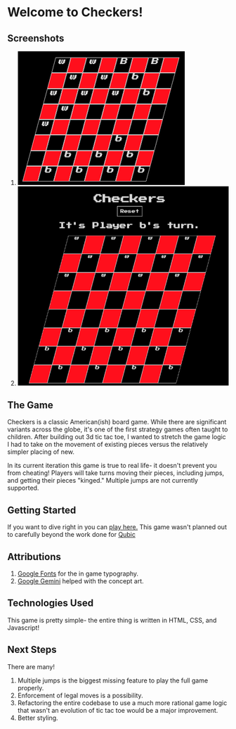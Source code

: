 # Welcome to Checkers!
## Screenshots
1. ![A beautifully rendered checkers board](./assets/checkers-screenshot-one.png)
2. ![A similar board but partially played out with black having a couple of Kings and some pieces having been stolen.](./assets/checkers-screenshot-two.png)

## The Game
Checkers is a classic American(ish) board game. While there are significant variants across the globe, it's one of the first strategy games often taught to children. After building out 3d tic tac toe, I wanted to stretch the game logic I had to take on the movement of existing pieces versus the relatively simpler placing of new.

In its current iteration this game is true to real life- it doesn't prevent you from cheating! Players will take turns moving their pieces, including jumps, and getting their pieces "kinged." Multiple jumps are not currently supported.

## Getting Started
If you want to dive right in you can [play here.](https://zbrustkern.github.io/checkers/)
This game wasn't planned out to carefully beyond the work done for [Qubic](https://www.zbrustkern.github.io/qubic/)

## Attributions
1. [Google Fonts](https://fonts.google.com/) for the in game typography.
2. [Google Gemini](https://gemini.google.com/) helped with the concept art.

## Technologies Used
This game is pretty simple- the entire thing is written in HTML, CSS, and Javascript!

## Next Steps
There are many!
1. Multiple jumps is the biggest missing feature to play the full game properly.
2. Enforcement of legal moves is a possibility.
3. Refactoring the entire codebase to use a much more rational game logic that wasn't an evolution of tic tac toe would be a major improvement.
4. Better styling.
